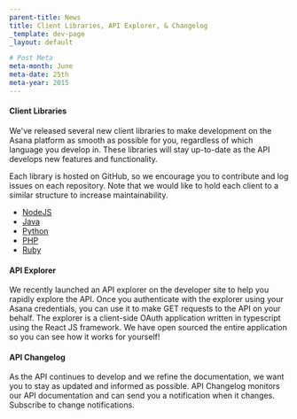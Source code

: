 ```yaml
---
parent-title: News
title: Client Libraries, API Explorer, & Changelog
_template: dev-page
_layout: default

# Post Meta
meta-month: June
meta-date: 25th
meta-year: 2015
---
```

#### Client Libraries

We've released several new client libraries to make development on the Asana platform as smooth as possible for you,
regardless of which language you develop in. These libraries will stay up-to-date as the API develops new features and
functionality.

Each library is hosted on GitHub, so we encourage you to contribute and log issues on each repository. Note that we
would like to hold each client to a similar structure to increase maintainability.

 - [NodeJS](https://github.com/Asana/node-asana)
 - [Java](https://github.com/Asana/java-asana)
 - [Python](https://github.com/Asana/python-asana)
 - [PHP](https://github.com/Asana/php-asana)
 - [Ruby](https://github.com/Asana/ruby-asana)

#### API Explorer
We recently launched an API explorer on the developer site to help you rapidly explore the API. Once you authenticate
with the explorer using your Asana credentials, you can use it to make GET requests to the API on your behalf. The
explorer is a client-side OAuth application written in typescript using the React JS framework. We have open sourced
the entire application so you can see how it works for yourself!

#### API Changelog
As the API continues to develop and we refine the documentation, we want you to stay as updated and informed as
possible. API Changelog monitors our API documentation and can send you a notification when it changes. Subscribe to
change notifications.

